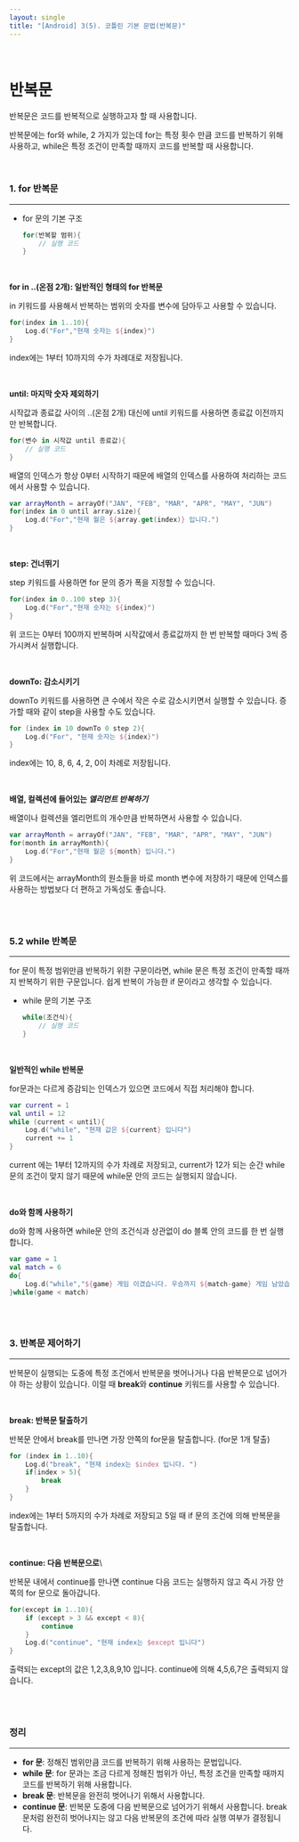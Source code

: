 ```yaml
---
layout: single
title: "[Android] 3(5). 코틀린 기본 문법(반복문)"
---
```




<br>

# 반복문

반복문은 코드를 반복적으로 실행하고자 할 때 사용합니다. 

반복문에는 for와 while, 2 가지가 있는데 for는 특정 횟수 만큼 코드를 반복하기 위해 사용하고, while은 특정 조건이 만족할 때까지 코드를 반복할 때 사용합니다. 

<br>

### 1. for 반복문

---

* for 문의 기본 구조

  ```kotlin
  for(반복할 범위){
      // 실행 코드
  }

<br>

**for in ..(온점 2개): 일반적인 형태의 for 반복문**

in 키워드를 사용해서 반복하는 범위의 숫자를 변수에 담아두고 사용할 수 있습니다. 

```kotlin
for(index in 1..10){
    Log.d("For","현재 숫자는 ${index}")
}
```

index에는 1부터 10까지의 수가 차례대로 저장됩니다. 

<br>

**until: 마지막 숫자 제외하기**

시작값과 종료값 사이의 ..(온점 2개) 대신에 until 키워드를 사용하면 종료값 이전까지만 반복합니다. 

```kotlin
for(변수 in 시작값 until 종료값){
    // 실행 코드
}
```

배열의 인덱스가 항상 0부터 시작하기 때문에 배열의 인덱스를 사용하여 처리하는 코드에서 사용할 수 있습니다. 

```kotlin
var arrayMonth = arrayOf("JAN", "FEB", "MAR", "APR", "MAY", "JUN")
for(index in 0 until array.size){
    Log.d("For","현재 월은 ${array.get(index)} 입니다.")
}
```

<br>

**step: 건너뛰기**

step 키워드를 사용하면 for 문의 증가 폭을 지정할 수 있습니다. 

```kotlin
for(index in 0..100 step 3){
    Log.d("For","현재 숫자는 ${index}")
}
```

위 코드는 0부터 100까지 반복하며 시작값에서 종료값까지 한 번 반복할 때마다 3씩 증가시켜서 실행합니다. 

<br>

**downTo: 감소시키기**

downTo 키워드를 사용하면 큰 수에서 작은 수로 감소시키면서 실행할 수 있습니다. 증가할 때와 같이 step을 사용할 수도 있습니다. 

```kotlin
for (index in 10 downTo 0 step 2){
    Log.d("For", "현재 숫자는 ${index}")
}
```

index에는 10, 8, 6, 4, 2, 0이 차례로 저장됩니다. 

<br>

**배열, 컬렉션에 들어있는 _엘리먼트 반복하기_**

배열이나 컬렉션을 엘리먼트의 개수만큼 반복하면서 사용할 수 있습니다. 

```kotlin
var arrayMonth = arrayOf("JAN", "FEB", "MAR", "APR", "MAY", "JUN")
for(month in arrayMonth){
    Log.d("For","현재 월은 ${month} 입니다.")
}
```

위 코드에서는 arrayMonth의 원소들을 바로 month 변수에 저장하기 때문에 인덱스를 사용하는 방법보다 더 편하고 가독성도 좋습니다. 

<br>

<br>

### 5.2 while 반복문

---

for 문이 특정 범위만큼 반복하기 위한 구문이라면, while 문은 특정 조건이 만족할 때까지 반복하기 위한 구문입니다. 쉽게 반복이 가능한 if 문이라고 생각할 수 있습니다. 

* while 문의 기본 구조

  ```kotlin
  while(조건식){
      // 실행 코드
  }
  ```

<br>

**일반적인 while 반복문**

for문과는 다르게 증감되는 인덱스가 있으면 코드에서 직접 처리해야 합니다. 

```kotlin
var current = 1
val until = 12
while (current < until){
    Log.d("while", "현재 값은 ${current} 입니다")
    current += 1
}
```

current 에는 1부터 12까지의 수가 차례로 저장되고, current가 12가 되는 순간 while문의 조건이 맞지 않기 때문에 while문 안의 코드는 실행되지 않습니다. 

<br>

**do와 함께 사용하기**

do와 함께 사용하면 while문 안의 조건식과 상관없이 do 블록 안의 코드를 한 번 실행합니다. 

```kotlin
var game = 1
val match = 6
do{
    Log.d("while","${game} 게임 이겼습니다. 우승까지 ${match-game} 게임 남았습니다. ")
}while(game < match)
```

<br>

<br>

### 3. 반복문 제어하기

---

반복문이 실행되는 도중에 특정 조건에서 반복문을 벗어나거나 다음 반복문으로 넘어가야 하는 상황이 있습니다. 이럴 때 **break**와 **continue** 키워드를 사용할 수 있습니다. 

<br>

**break: 반복문 탈출하기**

반복문 안에서 break를 만나면 가장 안쪽의 for문을 탈출합니다. (for문 1개 탈출)

```kotlin
for (index in 1..10){
	Log.d("break", "현재 index는 $index 입니다. ")
 	if(index > 5){
        break
    }
}

```

index에는 1부터 5까지의 수가 차례로 저장되고 5일 때 if 문의 조건에 의해 반복문을 탈출합니다. 

<br>

**continue: 다음 반복문으로**\

반복문 내에서 continue를 만나면 continue 다음 코드는 실행하지 않고 즉시 가장 안쪽의 for 문으로 돌아갑니다. 

```kotlin
for(except in 1..10){
    if (except > 3 && except < 8){
        continue
    }
    Log.d("continue", "현재 index는 $except 입니다")
}
```

출력되는 except의 값은 1,2,3,8,9,10 입니다. continue에 의해 4,5,6,7은 출력되지 않습니다. 

<br>

<br>

### 정리

---

* **for 문**: 정해진 범위만큼 코드를 반복하기 위해 사용하는 문법입니다. 
* **while 문**: for 문과는 조금 다르게 정해진 범위가 아닌, 특정 조건을 만족할 때까지 코드를 반복하기 위해 사용합니다. 
* **break 문**: 반복문을 완전히 벗어나기 위해서 사용합니다. 
* **continue 문**: 반복문 도중에 다음 반복문으로 넘어가기 위해서 사용합니다. break 문처럼 완전히 벗어나지는 않고 다음 반복문의 조건에 따라 실행 여부가 결정됩니다. 
